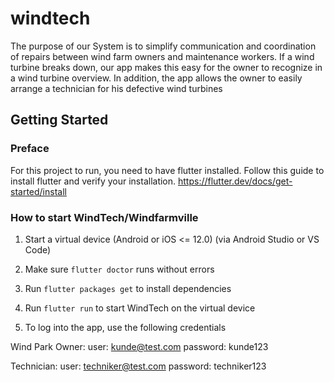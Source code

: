 # windtech

The purpose of our System is to simplify communication and coordination of repairs between wind farm owners and maintenance workers.
If a wind turbine breaks down, our app makes this easy for the owner to recognize in a wind turbine overview.
In addition, the app allows the owner to easily arrange a technician for his defective wind turbines

## Getting Started

### Preface

For this project to run, you need to have flutter installed. Follow this guide to install flutter and verify your installation.
https://flutter.dev/docs/get-started/install

### How to start WindTech/Windfarmville

1. Start a virtual device (Android or iOS <= 12.0) (via Android Studio or VS Code)

2. Make sure ````flutter doctor```` runs without errors

3. Run ```flutter packages get``` to install dependencies

4. Run ```flutter run``` to start WindTech on the virtual device

5. To log into the app, use the following credentials

Wind Park Owner:  user:     kunde@test.com
                  password: kunde123

Technician:       user:     techniker@test.com
                  password: techniker123
